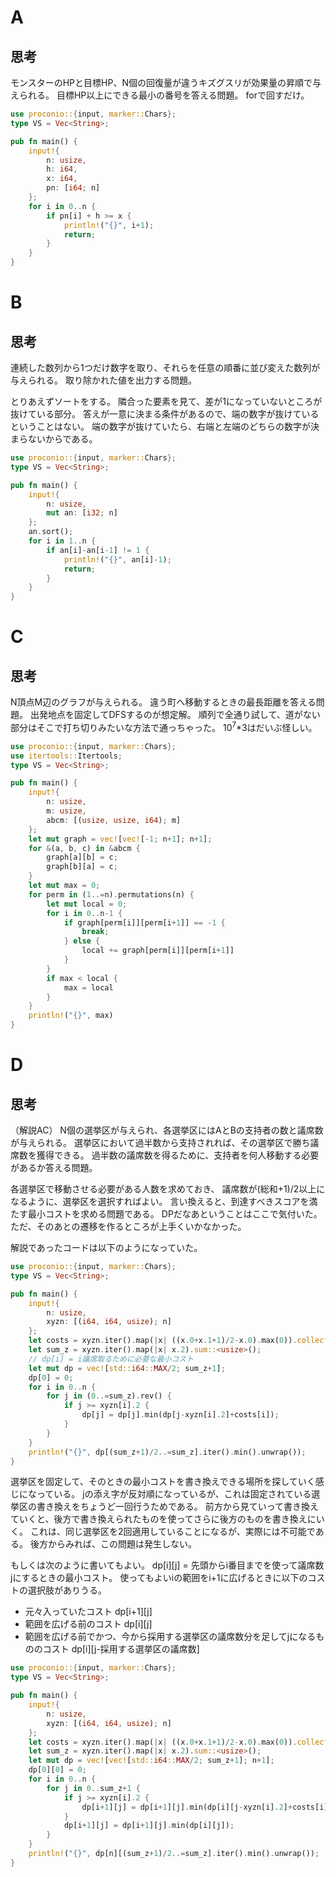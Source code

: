 # A
## 思考
モンスターのHPと目標HP、N個の回復量が違うキズグスリが効果量の昇順で与えられる。
目標HP以上にできる最小の番号を答える問題。
forで回すだけ。
```rust
use proconio::{input, marker::Chars};
type VS = Vec<String>;

pub fn main() {
    input!{
        n: usize,
        h: i64,
        x: i64,
        pn: [i64; n]
    };
    for i in 0..n {
        if pn[i] + h >= x {
            println!("{}", i+1);
            return;
        }
    }
}
```

# B
## 思考
連続した数列から1つだけ数字を取り、それらを任意の順番に並び変えた数列が与えられる。
取り除かれた値を出力する問題。

とりあえずソートをする。
隣合った要素を見て、差が1になっていないところが抜けている部分。
答えが一意に決まる条件があるので、端の数字が抜けているということはない。
端の数字が抜けていたら、右端と左端のどちらの数字が決まらないからである。
```rust
use proconio::{input, marker::Chars};
type VS = Vec<String>;

pub fn main() {
    input!{
        n: usize,
        mut an: [i32; n]
    };
    an.sort();
    for i in 1..n {
        if an[i]-an[i-1] != 1 {
            println!("{}", an[i]-1);
            return;
        }
    }
}
```

# C
## 思考
N頂点M辺のグラフが与えられる。
違う町へ移動するときの最長距離を答える問題。
出発地点を固定してDFSするのが想定解。
順列で全通り試して、道がない部分はそこで打ち切りみたいな方法で通っちゃった。
10<sup>7</sup>*3はだいぶ怪しい。
```rust
use proconio::{input, marker::Chars};
use itertools::Itertools;
type VS = Vec<String>;

pub fn main() {
    input!{
        n: usize,
        m: usize,
        abcm: [(usize, usize, i64); m]
    };
    let mut graph = vec![vec![-1; n+1]; n+1];
    for &(a, b, c) in &abcm {
        graph[a][b] = c;
        graph[b][a] = c;
    }
    let mut max = 0;
    for perm in (1..=n).permutations(n) {
        let mut local = 0;
        for i in 0..n-1 {
            if graph[perm[i]][perm[i+1]] == -1 {
                break;
            } else {
                local += graph[perm[i]][perm[i+1]]
            }
        }
        if max < local {
            max = local
        }
    }
    println!("{}", max)
}
```

# D
## 思考
（解説AC）
N個の選挙区が与えられ、各選挙区にはAとBの支持者の数と議席数が与えられる。
選挙区において過半数から支持されれば、その選挙区で勝ち議席数を獲得できる。
過半数の議席数を得るために、支持者を何人移動する必要があるか答える問題。

各選挙区で移動させる必要がある人数を求めておき、
議席数が(総和+1)/2以上になるように、選挙区を選択すればよい。
言い換えると、到達すべきスコアを満たす最小コストを求める問題である。
DPだなあということはここで気付いた。
ただ、そのあとの遷移を作るところが上手くいかなかった。

解説であったコードは以下のようになっていた。
```rust
use proconio::{input, marker::Chars};
type VS = Vec<String>;

pub fn main() {
    input!{
        n: usize,
        xyzn: [(i64, i64, usize); n]
    };
    let costs = xyzn.iter().map(|x| ((x.0+x.1+1)/2-x.0).max(0)).collect::<Vec<_>>();
    let sum_z = xyzn.iter().map(|x| x.2).sum::<usize>();
    // dp[i] = i議席取るために必要な最小コスト
    let mut dp = vec![std::i64::MAX/2; sum_z+1];
    dp[0] = 0;
    for i in 0..n {
        for j in (0..=sum_z).rev() {
            if j >= xyzn[i].2 {
                dp[j] = dp[j].min(dp[j-xyzn[i].2]+costs[i]);
            }
        }
    }
    println!("{}", dp[(sum_z+1)/2..=sum_z].iter().min().unwrap());
}
```
選挙区を固定して、そのときの最小コストを書き換えできる場所を探していく感じになっている。
jの添え字が反対順になっているが、これは固定されている選挙区の書き換えをちょうど一回行うためである。
前方から見ていって書き換えていくと、後方で書き換えられたものを使ってさらに後方のものを書き換えにいく。
これは、同じ選挙区を2回適用していることになるが、実際には不可能である。
後方からみれば、この問題は発生しない。

もしくは次のように書いてもよい。
dp[i][j] = 先頭からi番目までを使って議席数jにするときの最小コスト。
使ってもよいiの範囲をi+1に広げるときに以下のコストの選択肢がありうる。
- 元々入っていたコスト dp[i+1][j]
- 範囲を広げる前のコスト dp[i][j]
- 範囲を広げる前でかつ、今から採用する選挙区の議席数分を足してjになるもののコスト dp[i][j-採用する選挙区の議席数]

```rust
use proconio::{input, marker::Chars};
type VS = Vec<String>;

pub fn main() {
    input!{
        n: usize,
        xyzn: [(i64, i64, usize); n]
    };
    let costs = xyzn.iter().map(|x| ((x.0+x.1+1)/2-x.0).max(0)).collect::<Vec<_>>();
    let sum_z = xyzn.iter().map(|x| x.2).sum::<usize>();
    let mut dp = vec![vec![std::i64::MAX/2; sum_z+1]; n+1];
    dp[0][0] = 0;
    for i in 0..n {
        for j in 0..sum_z+1 {
            if j >= xyzn[i].2 {
                dp[i+1][j] = dp[i+1][j].min(dp[i][j-xyzn[i].2]+costs[i])
            } 
            dp[i+1][j] = dp[i+1][j].min(dp[i][j]);
        }
    }
    println!("{}", dp[n][(sum_z+1)/2..=sum_z].iter().min().unwrap());
}
```